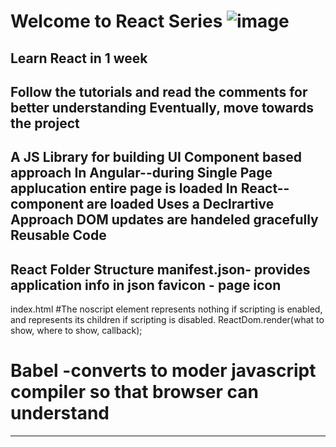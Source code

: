 # Welcome to React Series ![image](https://user-images.githubusercontent.com/65382019/129561962-a1bfbd96-0411-4448-8c70-6882267bb363.png)
##  Learn React in 1 week
Follow the tutorials and read the comments for better understanding
Eventually, move towards the project
------------------------------------
  
A JS Library for building UI
Component based approach 
In Angular--during Single Page applucation entire page is loaded
In React--component are loaded
Uses a Declrartive Approach
DOM updates are handeled gracefully
Reusable Code
--------------
React Folder Structure
manifest.json- provides application info in json 
favicon - page icon
--------
index.html
#The noscript element represents nothing if scripting 
is enabled, and represents its children if scripting is disabled. 
ReactDom.render(what to show, where to show, callback);
# Babel -converts to moder javascript compiler so that browser can understand
---------
